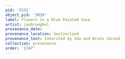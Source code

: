 ```yaml
---
pid: '5131'
object_pid: '3819'
label: Flowers in a Blue Painted Vase
artist: janbrueghel
provenance_date:
provenance_location: Switzerland
provenance_text: Inherited by Ida and Bruno Jacond
collection: provenance
order: '1747'
---
```


